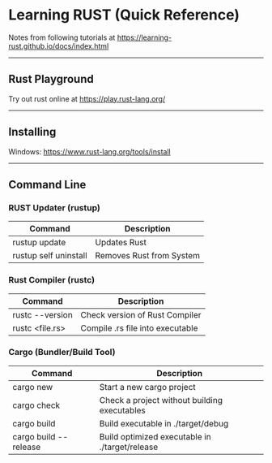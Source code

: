 # Learning RUST (Quick Reference)

Notes from following tutorials at https://learning-rust.github.io/docs/index.html


---
## Rust Playground

Try out rust online at https://play.rust-lang.org/

---
## Installing

Windows: https://www.rust-lang.org/tools/install

---
## Command Line

### RUST Updater (rustup)

|Command                |Description
|-                      |-
|rustup update          |Updates Rust
|rustup self uninstall  |Removes Rust from System

### Rust Compiler (rustc)

|Command                |Description
|-                      |-
|rustc --version        |Check version of Rust Compiler
|rustc &lt;file.rs&gt;  |Compile .rs file into executable

### Cargo (Bundler/Build Tool)

|Command                |Description
|-                      |-          
|cargo new              |Start a new cargo project
|cargo check            |Check a project without building executables
|cargo build            |Build executable in ./target/debug
|cargo build --release  |Build optimized executable in ./target/release


